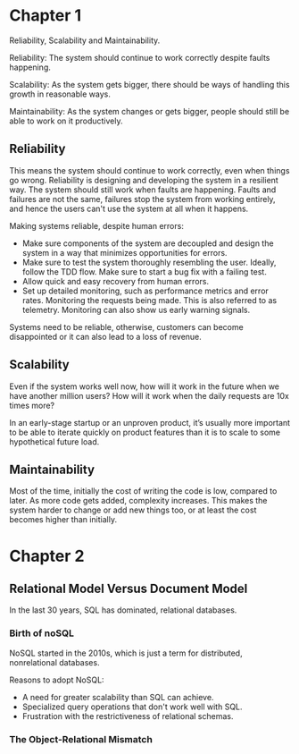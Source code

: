 # Chapter 1

Reliability, Scalability and Maintainability.

Reliability: The system should continue to work correctly despite faults happening.

Scalability: As the system gets bigger, there should be ways of handling this growth in reasonable ways.

Maintainability: As the system changes or gets bigger, people should still be able to work on it productively.

## Reliability

This means the system should continue to work correctly, even when things go wrong. Reliability is designing and developing the system in a resilient way. The system should still work when faults are happening. Faults and failures are not the same, failures stop the system from working entirely, and hence the users can't use the system at all when it happens.

Making systems reliable, despite human errors:

- Make sure components of the system are decoupled and design the system in a way that minimizes opportunities for errors.
- Make sure to test the system thoroughly resembling the user. Ideally, follow the TDD flow. Make sure to start a bug fix with a failing test.
- Allow quick and easy recovery from human errors.
- Set up detailed monitoring, such as performance metrics and error rates. Monitoring the requests being made. This is also referred to as telemetry. Monitoring can also show us early warning signals.

Systems need to be reliable, otherwise, customers can become disappointed or it can also lead to a loss of revenue.

## Scalability

Even if the system works well now, how will it work in the future when we have another million users? How will it work when the daily requests are 10x times more?

In an early-stage startup or an unproven product, it’s usually more important to be able to iterate quickly on product features than it is to scale to some hypothetical future load.

## Maintainability

Most of the time, initially the cost of writing the code is low, compared to later. As more code gets added, complexity increases. This makes the system harder to change or add new things too, or at least the cost becomes higher than initially.

# Chapter 2

## Relational Model Versus Document Model

In the last 30 years, SQL has dominated, relational databases.

### Birth of noSQL

NoSQL started in the 2010s, which is just a term for distributed, nonrelational databases.

Reasons to adopt NoSQL:

- A need for greater scalability than SQL can achieve.
- Specialized query operations that don't work well with SQL.
- Frustration with the restrictiveness of relational schemas.

### The Object-Relational Mismatch
